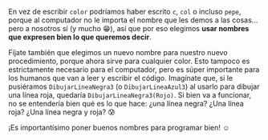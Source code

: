 En vez de escribir `color` podríamos haber escrito `c`, `col` o incluso `pepe`, porque al computador no le importa el nombre que les demos a las cosas... pero a nosotros sí (y mucho :grin:), así que por eso elegimos **usar nombres que expresen bien lo que queremos decir**.

Fíjate también que elegimos un nuevo nombre para nuestro nuevo procedimiento, porque ahora sirve para cualquier color. Esto tampoco es estrictamente necesario para el computador, pero es súper importante para los humanos que van a leer y escribir el código. Imagínate que, si le pusiéramos `DibujarLineaNegra3` (o `DibujarLineaAzul3`) al usarlo para dibujar una línea roja, quedaría  `DibujarLineaNegra3(Rojo)`. Si bien va a funcionar, no se entendería bien qué es lo que hace: ¿una línea negra? ¿Una línea roja? ¿Una línea negra y roja? :cold_sweat:

¡Es importantísimo poner buenos nombres para programar bien! :relaxed:
